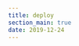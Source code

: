```yaml
---
title: deploy
section_main: true
date: 2019-12-24
---
```


<script>
    location.href = "method"
</script>